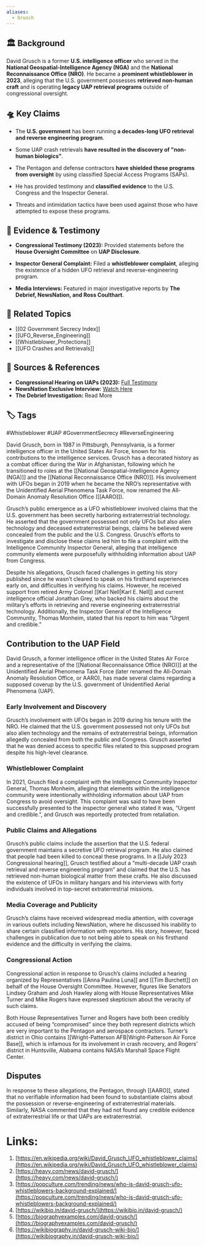 ```yaml
---
aliases:
  - Grusch
---
```


## 🏛 Background

David Grusch is a former **U.S. intelligence officer** who served in the **National Geospatial-Intelligence Agency (NGA)** and the **National Reconnaissance Office (NRO)**. He became a **prominent whistleblower in 2023**, alleging that the U.S. government possesses **retrieved non-human craft** and is operating **legacy UAP retrieval programs** outside of congressional oversight.

## 🛸 Key Claims

- The **U.S. government** has been running **a decades-long UFO retrieval and reverse engineering program**.
    
- Some UAP crash retrievals **have resulted in the discovery of "non-human biologics"**.
    
- The Pentagon and defense contractors **have shielded these programs from oversight** by using classified Special Access Programs (SAPs).
    
- He has provided testimony and **classified evidence** to the U.S. Congress and the Inspector General.
    
- Threats and intimidation tactics have been used against those who have attempted to expose these programs.
    

## 📜 Evidence & Testimony

- **Congressional Testimony (2023):** Provided statements before the **House Oversight Committee** on **UAP Disclosure**.
    
- **Inspector General Complaint:** Filed a **whistleblower complaint**, alleging the existence of a hidden UFO retrieval and reverse-engineering program.
    
- **Media Interviews:** Featured in major investigative reports by **The Debrief, NewsNation, and Ross Coulthart**.
    

## 🔗 Related Topics

- [[02 Government Secrecy Index]]
- [[UFO_Reverse_Engineering]]
- [[Whistleblower_Protections]]
- [[UFO Crashes and Retrievals]]

## 📂 Sources & References

- **Congressional Hearing on UAPs (2023):** [Full Testimony](https://www.congress.gov/117/meeting/house/114761/documents/HHRG-117-IG05-20220517-SD001.pdf)
- **NewsNation Exclusive Interview:** [Watch Here](https://www.youtube.com/watch?v=EKEZ2BClIb0)
- **The Debrief Investigation:** Read More

## 🏷 Tags

#Whistleblower #UAP #GovernmentSecrecy #ReverseEngineering

David Grusch, born in 1987 in Pittsburgh, Pennsylvania, is a former intelligence officer in the United States Air Force, known for his contributions to the intelligence services. Grusch has a decorated history as a combat officer during the War in Afghanistan, following which he transitioned to roles at the [[National Geospatial-Intelligence Agency (NGA)]] and the [[National Reconnaissance Office (NRO)]]. His involvement with UFOs began in 2019 when he became the NRO’s representative with the Unidentified Aerial Phenomena Task Force, now renamed the All-Domain Anomaly Resolution Office ([[AARO]]).

Grusch’s public emergence as a UFO whistleblower involved claims that the U.S. government has been secretly harboring extraterrestrial technology. He asserted that the government possessed not only UFOs but also alien technology and deceased extraterrestrial beings, claims he believed were concealed from the public and the U.S. Congress. Grusch’s efforts to investigate and disclose these claims led him to file a complaint with the Intelligence Community Inspector General, alleging that intelligence community elements were purposefully withholding information about UAP from Congress.

Despite his allegations, Grusch faced challenges in getting his story published since he wasn’t cleared to speak on his firsthand experiences early on, and difficulties in verifying his claims. However, he received support from retired Army Colonel [[Karl Nell|Karl E. Nell]] and current intelligence official Jonathan Grey, who backed his claims about the military’s efforts in retrieving and reverse engineering extraterrestrial technology. Additionally, the Inspector General of the Intelligence Community, Thomas Monheim, stated that his report to him was “Urgent and credible.”

## Contribution to the UAP Field

David Grusch, a former intelligence officer in the United States Air Force and a representative of the [[National Reconnaissance Office (NRO)]] at the Unidentified Aerial Phenomena Task Force (later renamed the All-Domain Anomaly Resolution Office, or AARO), has made several claims regarding a supposed coverup by the U.S. government of Unidentified Aerial Phenomena (UAP).

### Early Involvement and Discovery

Grusch’s involvement with UFOs began in 2019 during his tenure with the NRO. He claimed that the U.S. government possessed not only UFOs but also alien technology and the remains of extraterrestrial beings, information allegedly concealed from both the public and Congress. Grusch asserted that he was denied access to specific files related to this supposed program despite his high-level clearance​​.

### Whistleblower Complaint

In 2021, Grusch filed a complaint with the Intelligence Community Inspector General, Thomas Monheim, alleging that elements within the intelligence community were intentionally withholding information about UAP from Congress to avoid oversight. This complaint was said to have been successfully presented to the inspector general who stated it was, “Urgent and credible.”, and Grusch was reportedly protected from retaliation​​.

### Public Claims and Allegations

Grusch’s public claims include the assertion that the U.S. federal government maintains a secretive UFO retrieval program. He also claimed that people had been killed to conceal these programs. In a [[July 2023 Congressional hearing]], Grusch testified about a “multi-decade UAP crash retrieval and reverse engineering program” and claimed that the U.S. has retrieved non-human biological matter from these crafts. He also discussed the existence of UFOs in military hangars and his interviews with forty individuals involved in top-secret extraterrestrial missions​.

### Media Coverage and Publicity

Grusch’s claims have received widespread media attention, with coverage in various outlets including NewsNation, where he discussed his inability to share certain classified information with reporters. His story, however, faced challenges in publication due to not being able to speak on his firsthand evidence and the difficulty in verifying the claims​​.

### Congressional Action

Congressional action in response to Grusch’s claims included a hearing organized by Representatives [[Anna Paulina Luna]] and [[Tim Burchett]] on behalf of the House Oversight Committee. However, figures like Senators Lindsey Graham and Josh Hawley along with House Representatives Mike Turner and Mike Rogers have expressed skepticism about the veracity of such claims.

Both House Representatives Turner and Rogers have both been credibly accused of being “compromised” since they both represent districts which are very important to the Pentagon and aerospace contractors. Turner’s district in Ohio contains [[Wright-Patterson AFB|Wright-Patterson Air Force Base]], which is infamous for its involvement in crash recovery, and Rogers’ district in Huntsville, Alabama contains NASA’s Marshall Space Flight Center.

## Disputes

In response to these allegations, the Pentagon, through [[AARO]], stated that no verifiable information had been found to substantiate claims about the possession or reverse-engineering of extraterrestrial materials. Similarly, NASA commented that they had not found any credible evidence of extraterrestrial life or that UAPs are extraterrestrial.

# Links:

1. [https://en.wikipedia.org/wiki/David_Grusch_UFO_whistleblower_claims](https://en.wikipedia.org/wiki/David_Grusch_UFO_whistleblower_claims)
2. [https://heavy.com/news/david-grusch/](https://heavy.com/news/david-grusch/)
3. [https://popculture.com/trending/news/who-is-david-grusch-ufo-whistleblowers-background-explained/](https://popculture.com/trending/news/who-is-david-grusch-ufo-whistleblowers-background-explained/)
4. [https://wikibio.in/david-grusch/](https://wikibio.in/david-grusch/)
5. [https://biographyexamples.com/david-grusch/](https://biographyexamples.com/david-grusch/)
6. [https://wikibiography.in/david-grusch-wiki-bio/](https://wikibiography.in/david-grusch-wiki-bio/)